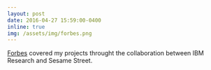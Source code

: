 ```yaml
---
layout: post
date: 2016-04-27 15:59:00-0400
inline: true
img: /assets/img/forbes.png
---
```


[Forbes](https://www.google.com/url?q=https%3A%2F%2Fwww.forbes.com%2Fsites%2Fibm%2F2016%2F04%2F27%2Fhow-sesame-street-and-ibm-watson-can-help-re-revolutionize-preschool-learning%2F%237515b24e27a2&sa=D&sntz=1&usg=AFQjCNFB3TnI0gL2jKXwkXbyxxCzO1nyXA) covered my projects throught the collaboration between IBM Research and Sesame Street.